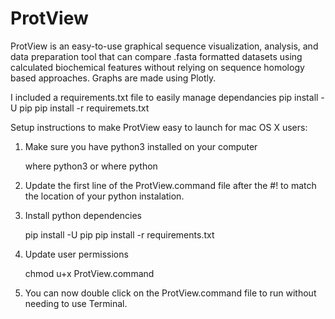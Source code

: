 # ProtView

ProtView is an easy-to-use graphical sequence visualization, analysis, and data preparation tool that can compare .fasta formatted datasets using calculated biochemical features without relying on sequence homology based approaches. Graphs are made using Plotly.


I included a requirements.txt file to easily manage dependancies
pip install -U pip
pip install -r requiremets.txt


Setup instructions to make ProtView easy to launch for mac OS X users:
1) Make sure you have python3 installed on your computer
	
	where python3   or   where python
	
2) Update the first line of the ProtView.command file after the #! to match the location of your python instalation.

4) Install python dependencies

	pip install -U pip
	pip install -r requirements.txt
	
4) Update user permissions

	chmod u+x ProtView.command
	
5) You can now double click on the ProtView.command file to run without needing to use Terminal.
